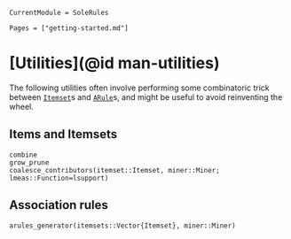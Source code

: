 ```@meta
CurrentModule = SoleRules
```

```@contents
Pages = ["getting-started.md"]
```

# [Utilities](@id man-utilities)

The following utilities often involve performing some combinatoric trick between [`Itemset`](@ref)s and [`ARule`](@ref)s, and  might be useful to avoid reinventing the wheel.

## Items and Itemsets

```@docs
combine
grow_prune
coalesce_contributors(itemset::Itemset, miner::Miner; lmeas::Function=lsupport)
```

## Association rules
```@docs
arules_generator(itemsets::Vector{Itemset}, miner::Miner)
```